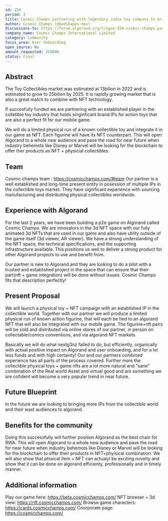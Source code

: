 ```yaml
---
id: 154
period: 3
title: Cosmic Champs partnering with legendary indie toy company to bring physical toys in-game on Algorand
author: Cosmic Champs (@madshapes-dev)
discussions-to: https://forum.algorand.org/t/xgov-154-cosmic-champs-partnering-with-legendary-indie-toy-company-to-bring-physical-toys-in-game-on-algorand
company_name: Cosmic Champs International Limited
category: Community
focus_area: User Onboarding
open_source: No
amount_requested: 250000
status: Final
---
```


## Abstract
The Toy Collectibles market was estimated at 13bilion in 2022 and is estimated to grow to 25bilion by 2025. It is rapidly growing market that is also a great match to combine with NFT technology.

If succesfully funded we are partnering with an established player in the colletible toy industry that holds singinficant brand IPs for action toys that are also a perfect fit for our mobile game.

We will do a limited physical run of a known collectible toy and integrate it in our game as NFT. Each figurine will have its NFT counterpart. This will open Algorand to a whole new audience and pave the road for near future when industry behemots like Disney or Marvel will be looking for the blockchain to offer ther products as NFT + physicial collectibles.

## Team
Cosmic champs team : <a href="https://cosmicchamps.com/#team" target="_blank">https://cosmicchamps.com/#team</a>
Our partner is a well established and long-time present entity in posession of multiple IPs in the collectible toys market. They have significant experience with sourcing manufacturing and distributing physical collectibles worldwide.

## Experience with Algorand
For the last 2 years, we have been building a p2e game on Algorand called Cosmic Champs. We are innovators in the 3d NFT space with our fully animated 3d NFTs that are used in our game and also have utility outside of the game itself (3d viewer, AR viewer).
We have a strong understanding of the NFT space, the technical specifications, and the supporting infrastructure available. This positions us well to deliver a strong product for other Algorand projects to use and benefit from.

Our partner is new to Algorand and they are looking to do a pilot with a trusted and established project in the space that can ensure that their part(nft + game integration) will be done without issues. Cosmic Champs fits that description perfectly!

## Present Proposal
We will launch a physical toy + NFT campaign with an established IP in the collectible world. Together with our partner we will produce a limited physical run of known action figurine, that will each be tied to an algorand NFT that will also be integrated with our mobile game. The figurine+nft pairs will be sold and distributed via online stores of our partner, in person on collectable/comics conventions, and via algorand NFT markets.

Basically we will do what nextg3nz failed to do, but efficiently, organically with actual positive impact on Algorand and user onboarding, and for a lot less funds and with high certainty! Our and our partners combined experience has all parts of the process covered. Further more the collectible physical toys + game nfts are a lot more natural and "sane" combination of the Real world Asset and virtual good and are something we are cofident will become a very popular trend in near future.


## Future Blueprint
In the future we are looking to bringing more IPs from the collectible world and their wast audiences to algorand.

## Benefits for the community
Doing this successfully will further position Algorand as the best chain for RWA. This will open Algorand to a whole new audience and pave the road for near future when industry behemots like Disney or Marvel will be looking for the blockchain to offer their products in NFT+phyisical  combination.
We will also show that phisical item + NFT can actualyl be exciting novelty and show that it can be done on algorand efficienty, professionally and in timely manner.



## Additional information
Play our game here: <a href="https://beta.cosmicchamps.com/" target="_blank">https://beta.cosmicchamps.com/</a>
NFT browser + 3d view: <a href="https://nft.cosmicchamps.com/" target="_blank">https://nft.cosmicchamps.com/</a>
Browse game characters: <a href="https://cards.cosmicchamps.com/" target="_blank">https://cards.cosmicchamps.com/</a>
Coorporate page: <a href="https://cosmicchamps.com/" target="_blank">https://cosmicchamps.com/</a>
